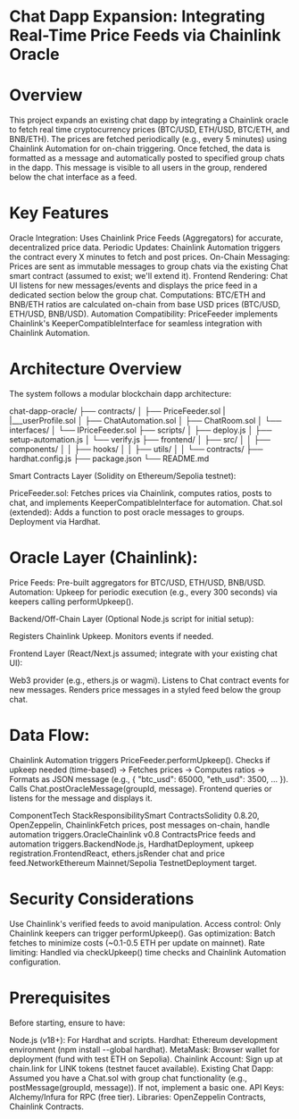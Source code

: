 # Chat Dapp Expansion: Integrating Real-Time Price Feeds via Chainlink Oracle

# Overview

This project expands an existing chat dapp by integrating a Chainlink oracle to fetch real time cryptocurrency prices (BTC/USD, ETH/USD, BTC/ETH, and BNB/ETH). The prices are fetched periodically (e.g., every 5 minutes) using Chainlink Automation for on-chain triggering. Once fetched, the data is formatted as a message and automatically posted to specified group chats in the dapp. This message is visible to all users in the group, rendered below the chat interface as a feed.

# Key Features

Oracle Integration: Uses Chainlink Price Feeds (Aggregators) for accurate, decentralized price data.
Periodic Updates: Chainlink Automation triggers the contract every X minutes to fetch and post prices.
On-Chain Messaging: Prices are sent as immutable messages to group chats via the existing Chat smart contract (assumed to exist; we'll extend it).
Frontend Rendering: Chat UI listens for new messages/events and displays the price feed in a dedicated section below the group chat.
Computations: BTC/ETH and BNB/ETH ratios are calculated on-chain from base USD prices (BTC/USD, ETH/USD, BNB/USD).
Automation Compatibility: PriceFeeder implements Chainlink's KeeperCompatibleInterface for seamless integration with Chainlink Automation.

# Architecture Overview

The system follows a modular blockchain dapp architecture:

chat-dapp-oracle/
├── contracts/
│ ├── PriceFeeder.sol
| |\_\_\_userProfile.sol
│ ├── ChatAutomation.sol
│ ├── ChatRoom.sol
│ └── interfaces/
│ └── IPriceFeeder.sol
├── scripts/
│ ├── deploy.js
│ ├── setup-automation.js
│ └── verify.js
├── frontend/
│ ├── src/
│ │ ├── components/
│ │ ├── hooks/
│ │ ├── utils/
│ │ └── contracts/
├── hardhat.config.js
├── package.json
└── README.md

Smart Contracts Layer (Solidity on Ethereum/Sepolia testnet):

PriceFeeder.sol: Fetches prices via Chainlink, computes ratios, posts to chat, and implements KeeperCompatibleInterface for automation.
Chat.sol (extended): Adds a function to post oracle messages to groups.
Deployment via Hardhat.

# Oracle Layer (Chainlink):

Price Feeds: Pre-built aggregators for BTC/USD, ETH/USD, BNB/USD.
Automation: Upkeep for periodic execution (e.g., every 300 seconds) via keepers calling performUpkeep().

Backend/Off-Chain Layer (Optional Node.js script for initial setup):

Registers Chainlink Upkeep.
Monitors events if needed.

Frontend Layer (React/Next.js assumed; integrate with your existing chat UI):

Web3 provider (e.g., ethers.js or wagmi).
Listens to Chat contract events for new messages.
Renders price messages in a styled feed below the group chat.

# Data Flow:

Chainlink Automation triggers PriceFeeder.performUpkeep().
Checks if upkeep needed (time-based) → Fetches prices → Computes ratios → Formats as JSON message (e.g., { "btc_usd": 65000, "eth_usd": 3500, ... }).
Calls Chat.postOracleMessage(groupId, message).
Frontend queries or listens for the message and displays it.

ComponentTech StackResponsibilitySmart ContractsSolidity 0.8.20, OpenZeppelin, ChainlinkFetch prices, post messages on-chain, handle automation triggers.OracleChainlink v0.8 ContractsPrice feeds and automation triggers.BackendNode.js, HardhatDeployment, upkeep registration.FrontendReact, ethers.jsRender chat and price feed.NetworkEthereum Mainnet/Sepolia TestnetDeployment target.

# Security Considerations

Use Chainlink's verified feeds to avoid manipulation.
Access control: Only Chainlink keepers can trigger performUpkeep().
Gas optimization: Batch fetches to minimize costs (~0.1-0.5 ETH per update on mainnet).
Rate limiting: Handled via checkUpkeep() time checks and Chainlink Automation configuration.

# Prerequisites

Before starting, ensure to have:

Node.js (v18+): For Hardhat and scripts.
Hardhat: Ethereum development environment (npm install --global hardhat).
MetaMask: Browser wallet for deployment (fund with test ETH on Sepolia).
Chainlink Account: Sign up at chain.link for LINK tokens (testnet faucet available).
Existing Chat Dapp: Assumed you have a Chat.sol with group chat functionality (e.g., postMessage(groupId, message)). If not, implement a basic one.
API Keys: Alchemy/Infura for RPC (free tier).
Libraries: OpenZeppelin Contracts, Chainlink Contracts.
